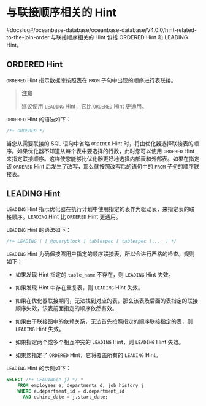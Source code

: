 与联接顺序相关的 Hint 
==================================
#docslug#/oceanbase-database/oceanbase-database/V4.0.0/hint-related-to-the-join-order
与联接顺序相关的 Hint 包括 ORDERED Hint 和 LEADING Hint。

ORDERED Hint 
-----------------------------

`ORDERED` Hint 指示数据库按照表在 `FROM` 子句中出现的顺序进行表联接。
>**注意**
>
>建议使用 `LEADING` Hint，它比 `ORDERED` Hint 更通用。

`ORDERED` Hint 的语法如下：

```sql
/*+ ORDERED */
```



当您从需要联接的 SQL 语句中省略 `ORDERED` Hint 时，将由优化器选择联接表的顺序。如果优化器不知道从每个表中要选择的行数，此时您可以使用 `ORDERED` Hint 来指定联接顺序。这样使您能够比优化器更好地选择内部表和外部表。如果在指定该 `ORDERED` Hint 后发生了改写，那么就按照改写后的语句中的 `FROM` 子句的顺序联接表。

LEADING Hint 
---------------------

`LEADING` Hint 指示优化器在执行计划中使用指定的表作为驱动表，来指定表的联接顺序。`LEADING` Hint 比 `ORDERED` Hint 更通用。

`LEADING` Hint 的语法如下：

```sql
/*+ LEADING ( [ @queryblock ] tablespec [ tablespec ]...  ) */
```



`LEADING` Hint 为确保按照用户指定的顺序联接表，所以会进行严格的检查。规则如下：

* 如果发现 Hint 指定的 `table_name` 不存在，则 `LEADING` Hint 失效。



* 如果发现 Hint 中存在重复表，则 `LEADING` Hint 失效。




* 如果在优化器联接期间，无法找到对应的表，那么该表及后面的表指定的联接顺序失效，该表前面指定的顺序依然有效。



* 如果由于联接图中的依赖关系，无法首先按照指定的顺序联接指定的表，则 `LEADING` Hint 失效。

  




* 如果指定两个或多个相互冲突的 `LEADING` Hint，则 `LEADING` Hint 失效。




* 如果您指定了 `ORDERED` Hint，它将覆盖所有的 `LEADING` Hint。

  




`LEADING` Hint 的示例如下：

```sql
SELECT /*+ LEADING(e j) */ *
    FROM employees e, departments d, job_history j
    WHERE e.department_id = d.department_id
      AND e.hire_date = j.start_date;
```


